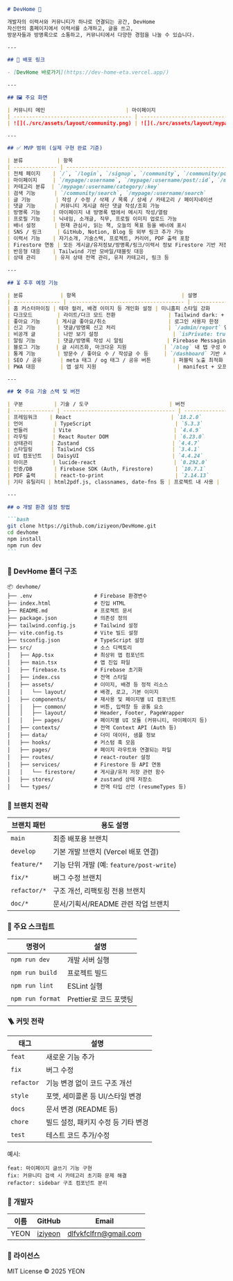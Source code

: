 ````markdown
# DevHome 🧭

개발자의 이력서와 커뮤니티가 하나로 연결되는 공간, DevHome
자신만의 홈페이지에서 이력서를 소개하고, 글을 쓰고,
방문자들과 방명록으로 소통하고, 커뮤니티에서 다양한 경험을 나눌 수 있습니다.

---

## 🔗 배포 링크

- [DevHome 바로가기](https://dev-home-eta.vercel.app/)

---

## 🖼 주요 화면

| 커뮤니티 메인                          | 마이페이지                          | 이력서 출력                         |
| -------------------------------------- | ----------------------------------- | ----------------------------------- |
| ![](./src/assets/layout/community.png) | ![](./src/assets/layout/mypage.png) | ![](./src/assets/layout/resume.png) |

---

## ✅ MVP 범위 (실제 구현 완료 기준)

| 분류           | 항목                                                                              | 설명                                                   |
| -------------- | --------------------------------------------------------------------------------- | ------------------------------------------------------ |
| 전체 페이지    | `/`, `/login`, `/signup`, `/community`, `/community/post/:id`, `/community/write` | 커뮤니티 메인, 글쓰기, 상세 페이지 구성                |
| 마이페이지     | `/mypage/:username`, `/mypage/:username/post/:id`, `/mypage/:username/write`      | 유저 전용 페이지 + 글 상세 및 작성                     |
| 카테고리 분류  | `/mypage/:username/category/:key`                                                 | 마이페이지 글 카테고리별 필터링                        |
| 검색 기능      | `/community/search`, `/mypage/:username/search`                                   | 제목/내용 기반 키워드 검색                             |
| 글 기능        | 작성 / 수정 / 삭제 / 목록 / 상세 / 카테고리 / 페이지네이션                        | 커뮤니티/마이페이지 공통, Firestore 기반               |
| 댓글 기능      | 커뮤니티 게시글 하단 댓글 작성/조회 가능                                          | 비로그인 시 읽기만 가능                                |
| 방명록 기능    | 마이페이지 내 방명록 탭에서 메시지 작성/열람                                      | 홈 주인에게 메시지 남기기                              |
| 프로필 기능    | 닉네임, 소개글, 직무, 프로필 이미지 업로드 가능                                   | `/settings/profile`에서 수정                           |
| 배너 설정      | 현재 관심사, 읽는 책, 오늘의 목표 등을 배너에 표시                                | 마이페이지 상단에 출력                                 |
| SNS / 링크     | GitHub, Notion, Blog 등 외부 링크 추가 가능                                       | 마이페이지 하단 또는 바로가기 탭에서 출력              |
| 이력서 기능    | 자기소개, 기술스택, 프로젝트, 커리어, PDF 출력 포함                               | `/resume`, `/resume/edit` 구현 완료 (`react-to-print`) |
| Firestore 연동 | 모든 게시글/유저정보/방명록/링크/이력서 정보 Firestore 기반 저장                  | Firestore 컬렉션 구조에 맞춰 설계 완료                 |
| 반응형 대응    | Tailwind 기반 모바일/태블릿 대응                                                  | Drawer, 그리드, 텍스트 크기 등 조정 완료               |
| 상태 관리      | 유저 상태 전역 관리, 유저 카테고리, 링크 등                                       | zustand 사용                                           |

---

## ⏳ 추후 예정 기능

| 분류            | 항목                                  | 설명                             |
| --------------- | ------------------------------------- | -------------------------------- |
| 홈 커스터마이징 | 테마 컬러, 배경 이미지 등 개인화 설정 | 미니홈피 스타일 강화             |
| 다크모드        | 라이트/다크 모드 전환                 | Tailwind dark: + localStorage    |
| 좋아요 기능     | 게시글 좋아요/취소                    | 로그인 사용자 한정               |
| 신고 기능       | 댓글/방명록 신고 처리                 | `/admin/report` 연동 예정        |
| 비공개 글       | 나만 보기 설정                        | `isPrivate: true` 필드 사용 예정 |
| 알림 기능       | 댓글/방명록 작성 시 알림              | Firebase Messaging 또는 UI 알림  |
| 블로그 기능     | 글 시리즈화, 마크다운 지원            | `/blog` 내 탭 구성 예정          |
| 통계 기능       | 방문수 / 좋아요 수 / 작성글 수 등     | `/dashboard` 기반 시각화 예정    |
| SEO / 공유      | meta 태그 / og 태그 / 공유 버튼       | 퍼블릭 노출 최적화               |
| PWA 대응        | 앱 설치 지원                          | manifest + 오프라인 대응 예정    |

---

## 🛠 주요 기술 스택 및 버전

| 구분          | 기술 / 도구                          | 버전             |
| ------------- | ------------------------------------ | ---------------- |
| 프레임워크    | React                                | `18.2.0`         |
| 언어          | TypeScript                           | `5.3.3`          |
| 번들러        | Vite                                 | `4.4.9`          |
| 라우팅        | React Router DOM                     | `6.23.0`         |
| 상태관리      | Zustand                              | `4.4.7`          |
| 스타일링      | Tailwind CSS                         | `3.4.1`          |
| UI 컴포넌트   | DaisyUI                              | `4.4.24`         |
| 아이콘        | lucide-react                         | `0.292.0`        |
| 인증/DB       | Firebase SDK (Auth, Firestore)       | `10.7.1`         |
| PDF 출력      | react-to-print                       | `2.14.13`        |
| 기타 유틸리티 | html2pdf.js, classnames, date-fns 등 | 프로젝트 내 사용 |

---

## ⚙ 개발 환경 설정 방법

```bash
git clone https://github.com/iziyeon/DevHome.git
cd devhome
npm install
npm run dev
```
````

### 📁 DevHome 폴더 구조

```
📦 devhome/
├── .env                    # Firebase 환경변수
├── index.html              # 진입 HTML
├── README.md               # 프로젝트 문서
├── package.json            # 의존성 정의
├── tailwind.config.js      # Tailwind 설정
├── vite.config.ts          # Vite 빌드 설정
├── tsconfig.json           # TypeScript 설정
├── src/                    # 소스 디렉토리
│   ├── App.tsx             # 최상위 앱 컴포넌트
│   ├── main.tsx            # 앱 진입 파일
│   ├── firebase.ts         # Firebase 초기화
│   ├── index.css           # 전역 스타일
│   ├── assets/             # 이미지, 배경 등 정적 리소스
│   │   └── layout/         # 배경, 로고, 기본 이미지
│   ├── components/         # 재사용 및 페이지별 UI 컴포넌트
│   │   ├── common/         # 버튼, 입력창 등 공통 요소
│   │   ├── layout/         # Header, Footer, PageWrapper
│   │   ├── pages/          # 페이지별 UI 모듈 (커뮤니티, 마이페이지 등)
│   ├── contexts/           # 전역 Context API (Auth 등)
│   ├── data/               # 더미 데이터, 샘플 정보
│   ├── hooks/              # 커스텀 훅 모음
│   ├── pages/              # 페이지 라우트와 연결되는 파일
│   ├── routes/             # react-router 설정
│   ├── services/           # Firestore 등 API 연동
│   │   └── firestore/      # 게시글/유저 저장 관련 함수
│   ├── stores/             # zustand 상태 저장소
│   └── types/              # 전역 타입 선언 (resumeTypes 등)
```

### 🌿 브랜치 전략

| 브랜치 패턴  | 용도 설명                                 |
| ------------ | ----------------------------------------- |
| `main`       | 최종 배포용 브랜치                        |
| `develop`    | 기본 개발 브랜치 (Vercel 배포 연결)       |
| `feature/*`  | 기능 단위 개발 (예: `feature/post-write`) |
| `fix/*`      | 버그 수정 브랜치                          |
| `refactor/*` | 구조 개선, 리팩토링 전용 브랜치           |
| `doc/*`      | 문서/기획서/README 관련 작업 브랜치       |

### 📌 주요 스크립트

| 명령어           | 설명                   |
| ---------------- | ---------------------- |
| `npm run dev`    | 개발 서버 실행         |
| `npm run build`  | 프로젝트 빌드          |
| `npm run lint`   | ESLint 실행            |
| `npm run format` | Prettier로 코드 포맷팅 |

### 🪜 커밋 전략

| 태그       | 설명                                |
| ---------- | ----------------------------------- |
| `feat`     | 새로운 기능 추가                    |
| `fix`      | 버그 수정                           |
| `refactor` | 기능 변경 없이 코드 구조 개선       |
| `style`    | 포맷, 세미콜론 등 UI/스타일 변경    |
| `docs`     | 문서 변경 (README 등)               |
| `chore`    | 빌드 설정, 패키지 수정 등 기타 변경 |
| `test`     | 테스트 코드 추가/수정               |

예시:

```
feat: 마이페이지 글쓰기 기능 구현
fix: 커뮤니티 검색 시 카테고리 초기화 문제 해결
refactor: sidebar 구조 컴포넌트 분리
```

### 👤 개발자

| 이름 | GitHub                                | Email                 |
| ---- | ------------------------------------- | --------------------- |
| YEON | [iziyeon](https://github.com/iziyeon) | dlfvkfclfrn@gmail.com |

### 📄 라이선스

MIT License © 2025 YEON

```

```
